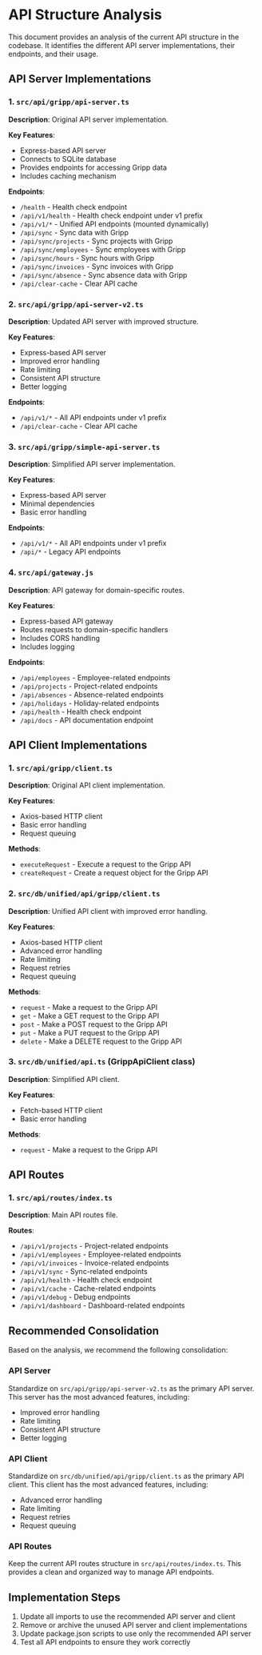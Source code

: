 # API Structure Analysis

This document provides an analysis of the current API structure in the codebase. It identifies the different API server implementations, their endpoints, and their usage.

## API Server Implementations

### 1. `src/api/gripp/api-server.ts`

**Description**: Original API server implementation.

**Key Features**:
- Express-based API server
- Connects to SQLite database
- Provides endpoints for accessing Gripp data
- Includes caching mechanism

**Endpoints**:
- `/health` - Health check endpoint
- `/api/v1/health` - Health check endpoint under v1 prefix
- `/api/v1/*` - Unified API endpoints (mounted dynamically)
- `/api/sync` - Sync data with Gripp
- `/api/sync/projects` - Sync projects with Gripp
- `/api/sync/employees` - Sync employees with Gripp
- `/api/sync/hours` - Sync hours with Gripp
- `/api/sync/invoices` - Sync invoices with Gripp
- `/api/sync/absence` - Sync absence data with Gripp
- `/api/clear-cache` - Clear API cache

### 2. `src/api/gripp/api-server-v2.ts`

**Description**: Updated API server with improved structure.

**Key Features**:
- Express-based API server
- Improved error handling
- Rate limiting
- Consistent API structure
- Better logging

**Endpoints**:
- `/api/v1/*` - All API endpoints under v1 prefix
- `/api/clear-cache` - Clear API cache

### 3. `src/api/gripp/simple-api-server.ts`

**Description**: Simplified API server implementation.

**Key Features**:
- Express-based API server
- Minimal dependencies
- Basic error handling

**Endpoints**:
- `/api/v1/*` - All API endpoints under v1 prefix
- `/api/*` - Legacy API endpoints

### 4. `src/api/gateway.js`

**Description**: API gateway for domain-specific routes.

**Key Features**:
- Express-based API gateway
- Routes requests to domain-specific handlers
- Includes CORS handling
- Includes logging

**Endpoints**:
- `/api/employees` - Employee-related endpoints
- `/api/projects` - Project-related endpoints
- `/api/absences` - Absence-related endpoints
- `/api/holidays` - Holiday-related endpoints
- `/api/health` - Health check endpoint
- `/api/docs` - API documentation endpoint

## API Client Implementations

### 1. `src/api/gripp/client.ts`

**Description**: Original API client implementation.

**Key Features**:
- Axios-based HTTP client
- Basic error handling
- Request queuing

**Methods**:
- `executeRequest` - Execute a request to the Gripp API
- `createRequest` - Create a request object for the Gripp API

### 2. `src/db/unified/api/gripp/client.ts`

**Description**: Unified API client with improved error handling.

**Key Features**:
- Axios-based HTTP client
- Advanced error handling
- Rate limiting
- Request retries
- Request queuing

**Methods**:
- `request` - Make a request to the Gripp API
- `get` - Make a GET request to the Gripp API
- `post` - Make a POST request to the Gripp API
- `put` - Make a PUT request to the Gripp API
- `delete` - Make a DELETE request to the Gripp API

### 3. `src/db/unified/api.ts` (GrippApiClient class)

**Description**: Simplified API client.

**Key Features**:
- Fetch-based HTTP client
- Basic error handling

**Methods**:
- `request` - Make a request to the Gripp API

## API Routes

### 1. `src/api/routes/index.ts`

**Description**: Main API routes file.

**Routes**:
- `/api/v1/projects` - Project-related endpoints
- `/api/v1/employees` - Employee-related endpoints
- `/api/v1/invoices` - Invoice-related endpoints
- `/api/v1/sync` - Sync-related endpoints
- `/api/v1/health` - Health check endpoint
- `/api/v1/cache` - Cache-related endpoints
- `/api/v1/debug` - Debug endpoints
- `/api/v1/dashboard` - Dashboard-related endpoints

## Recommended Consolidation

Based on the analysis, we recommend the following consolidation:

### API Server

Standardize on `src/api/gripp/api-server-v2.ts` as the primary API server. This server has the most advanced features, including:
- Improved error handling
- Rate limiting
- Consistent API structure
- Better logging

### API Client

Standardize on `src/db/unified/api/gripp/client.ts` as the primary API client. This client has the most advanced features, including:
- Advanced error handling
- Rate limiting
- Request retries
- Request queuing

### API Routes

Keep the current API routes structure in `src/api/routes/index.ts`. This provides a clean and organized way to manage API endpoints.

## Implementation Steps

1. Update all imports to use the recommended API server and client
2. Remove or archive the unused API server and client implementations
3. Update package.json scripts to use only the recommended API server
4. Test all API endpoints to ensure they work correctly

